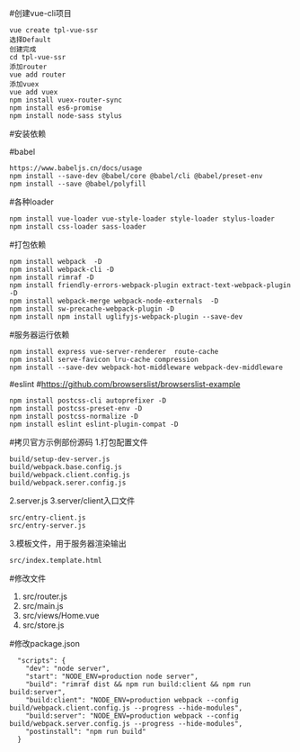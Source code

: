 #创建vue-cli项目
```
vue create tpl-vue-ssr
选择Default
创建完成
cd tpl-vue-ssr
添加router
vue add router
添加vuex
vue add vuex
npm install vuex-router-sync 
npm install es6-promise
npm install node-sass stylus
```
#安装依赖

#babel
```
https://www.babeljs.cn/docs/usage
npm install --save-dev @babel/core @babel/cli @babel/preset-env
npm install --save @babel/polyfill
```
#各种loader
```
npm install vue-loader vue-style-loader style-loader stylus-loader
npm install css-loader sass-loader 
```

#打包依赖
```
npm install webpack  -D
npm install webpack-cli -D 
npm install rimraf -D
npm install friendly-errors-webpack-plugin extract-text-webpack-plugin -D
npm install webpack-merge webpack-node-externals  -D
npm install sw-precache-webpack-plugin -D
npm install npm install uglifyjs-webpack-plugin --save-dev
```
#服务器运行依赖
```
npm install express vue-server-renderer  route-cache
npm install serve-favicon lru-cache compression
npm install --save-dev webpack-hot-middleware webpack-dev-middleware
```
#eslint
#https://github.com/browserslist/browserslist-example
```
npm install postcss-cli autoprefixer -D
npm install postcss-preset-env -D
npm install postcss-normalize -D
npm install eslint eslint-plugin-compat -D
```
#拷贝官方示例部份源码
1.打包配置文件
```
build/setup-dev-server.js
build/webpack.base.config.js
build/webpack.client.config.js
build/webpack.serer.config.js
```
2.server.js
3.server/client入口文件
```
src/entry-client.js
src/entry-server.js
```
3.模板文件，用于服务器渲染输出
```
src/index.template.html
```
#修改文件
1. src/router.js
2. src/main.js
3. src/views/Home.vue
4. src/store.js

#修改package.json
```
  "scripts": {
    "dev": "node server",
    "start": "NODE_ENV=production node server",
    "build": "rimraf dist && npm run build:client && npm run build:server",
    "build:client": "NODE_ENV=production webpack --config build/webpack.client.config.js --progress --hide-modules",
    "build:server": "NODE_ENV=production webpack --config build/webpack.server.config.js --progress --hide-modules",
    "postinstall": "npm run build"
  }
```
